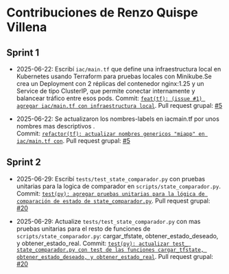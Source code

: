 # Contribuciones de Renzo Quispe Villena

## Sprint 1
- 2025-06-22: Escribí `iac/main.tf` que define una infraestructura local en Kubernetes usando Terraform para pruebas locales con Minikube.Se crea un Deployment con 2 réplicas del contenedor nginx:1.25 y un Service de tipo ClusterIP, que permite conectar internamente y balancear tráfico entre esos pods.
Commit: [`feat(tf): (issue #1) agregar iac/main.tf con infraestructura local`](https://github.com/Grupo-9-CC3S2/Proyecto-9-PC4/pull/5/commits/f107a5b99c1eb5942db9aaaeff1270019f548b85).
Pull request grupal: [#5](https://github.com/Grupo-9-CC3S2/Proyecto-9-PC4/pull/5)

- 2025-06-22: Se actualizaron los nombres-labels en iacmain.tf por unos nombres mas descriptivos .  
Commit: [`refactor(tf): actualizar nombres genericos "miapp" en iac/main.tf con`](https://github.com/Grupo-9-CC3S2/Proyecto-9-PC4/pull/5/commits/7328df6f62ad72635b1c04d44f74d424bb91d622). 
Pull request grupal: [#5](https://github.com/Grupo-9-CC3S2/Proyecto-9-PC4/pull/5)

## Sprint 2
- 2025-06-29: Escribí `tests/test_state_comparador.py` con pruebas unitarias para la logica de comparador en `scripts/state_comparador.py`.
Commit: [`test(py): agregar pruebas unitarias para la lógica de comparación de estado de state_comparador.py`](https://github.com/Grupo-9-CC3S2/Proyecto-9-PC4/pull/20/commits/3fa63894b0dfb2fe70713c79f7c462c107500f25).
Pull request grupal: [#20](https://github.com/Grupo-9-CC3S2/Proyecto-9-PC4/pull/20)

- 2025-06-29: Actualize `tests/test_state_comparador.py` con mas pruebas unitarias para el resto de funciones de `scripts/state_comparador.py`: cargar_tfstate, obtener_estado_deseado, y obtener_estado_real.
Commit: [`test(py): actualizar test_ state_comparador.py con test de las funciones cargar_tfstate, obtener_estado_deseado, y obtener_estado_real`](https://github.com/Grupo-9-CC3S2/Proyecto-9-PC4/pull/20/commits/0adfbf67078cf2668baf20dce2d8b1b141a7c97e). 
Pull request grupal: [#20](https://github.com/Grupo-9-CC3S2/Proyecto-9-PC4/pull/20)

